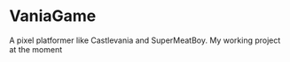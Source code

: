 # VaniaGame

A pixel platformer like Castlevania and SuperMeatBoy.
My working project at the moment
